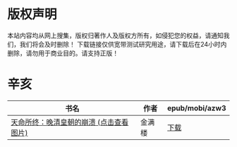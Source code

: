 # 版权声明

本站内容均从网上搜集，版权归著作人及版权方所有，如侵犯您的权益，请通知我们，我们将会及时删除！ 下载链接仅供宽带测试研究用途，请下载后在24小时内删除，请勿用于商业目的。请支持正版！

# 辛亥

| 书名 | 作者 | epub/mobi/azw3 |
| --- | --- | --- |
| [天命所终：晚清皇朝的崩溃 (点击查看图片)](https://www.dushupai.com/attachment/2024/06/01/590965beab1e8a15.jpg) | 金满楼 | [下载](https://url89.ctfile.com/f/31084289-1357007524-6152e3?p=8866) |
